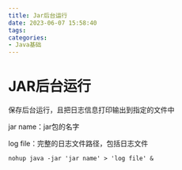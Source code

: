 ```yaml
---
title: Jar后台运行
date: 2023-06-07 15:58:40
tags:
categories: 
- Java基础
---
```

# JAR后台运行

保存后台运行，且把日志信息打印输出到指定的文件中

jar name：jar包的名字

log file：完整的日志文件路径，包括日志文件

```shell
nohup java -jar 'jar name' > 'log file' &
```

